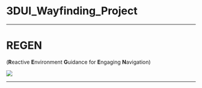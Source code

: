 # 3DUI_Wayfinding_Project


___________

# REGEN
(**R**eactive **E**nvironment **G**uidance for **E**ngaging **N**avigation)

![](https://external-content.duckduckgo.com/iu/?u=https%3A%2F%2Fmedia.giphy.com%2Fmedia%2FAnqLBj9AY7iVy%2Fgiphy.gif&f=1&nofb=1)
___________
